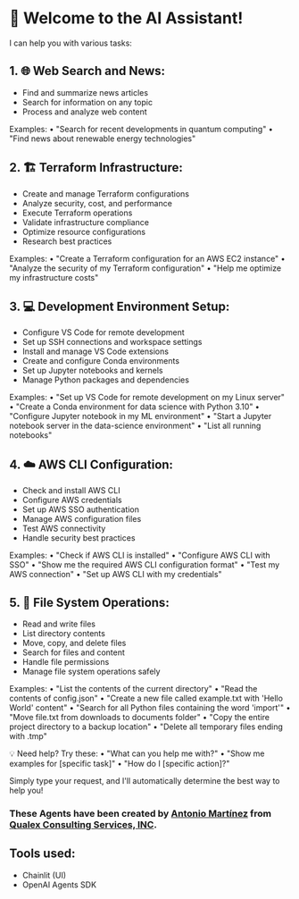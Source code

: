 # 👋 Welcome to the AI Assistant!

I can help you with various tasks:

## 1. 🌐 Web Search and News:
   - Find and summarize news articles
   - Search for information on any topic
   - Process and analyze web content
   
   Examples:
   • "Search for recent developments in quantum computing"
   • "Find news about renewable energy technologies"

## 2. 🏗️ Terraform Infrastructure:
   - Create and manage Terraform configurations
   - Analyze security, cost, and performance
   - Execute Terraform operations
   - Validate infrastructure compliance
   - Optimize resource configurations
   - Research best practices
   
   Examples:
   • "Create a Terraform configuration for an AWS EC2 instance"
   • "Analyze the security of my Terraform configuration"
   • "Help me optimize my infrastructure costs"

## 3. 💻 Development Environment Setup:
   - Configure VS Code for remote development
   - Set up SSH connections and workspace settings
   - Install and manage VS Code extensions
   - Create and configure Conda environments
   - Set up Jupyter notebooks and kernels
   - Manage Python packages and dependencies
   
   Examples:
   • "Set up VS Code for remote development on my Linux server"
   • "Create a Conda environment for data science with Python 3.10"
   • "Configure Jupyter notebook in my ML environment"
   • "Start a Jupyter notebook server in the data-science environment"
   • "List all running notebooks"

## 4. ☁️ AWS CLI Configuration:
   - Check and install AWS CLI
   - Configure AWS credentials
   - Set up AWS SSO authentication
   - Manage AWS configuration files
   - Test AWS connectivity
   - Handle security best practices
   
   Examples:
   • "Check if AWS CLI is installed"
   • "Configure AWS CLI with SSO"
   • "Show me the required AWS CLI configuration format"
   • "Test my AWS connection"
   • "Set up AWS CLI with my credentials"

## 5. 📂 File System Operations:
   - Read and write files
   - List directory contents
   - Move, copy, and delete files
   - Search for files and content
   - Handle file permissions
   - Manage file system operations safely
   
   Examples:
   • "List the contents of the current directory"
   • "Read the contents of config.json"
   • "Create a new file called example.txt with 'Hello World' content"
   • "Search for all Python files containing the word 'import'"
   • "Move file.txt from downloads to documents folder"
   • "Copy the entire project directory to a backup location"
   • "Delete all temporary files ending with .tmp"

💡 Need help? Try these:
• "What can you help me with?"
• "Show me examples for [specific task]"
• "How do I [specific action]?"

Simply type your request, and I'll automatically determine the best way to help you!

### These Agents have been created by [Antonio Martínez](https://github.com/metantonio) from [Qualex Consulting Services, INC](https://www.qlx.com).

## Tools used:
 - Chainlit (UI)
 - OpenAI Agents SDK